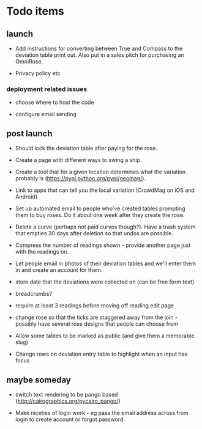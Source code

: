 # Todo items

## launch

* Add instructions for converting between True and Compass to the deviation table print out. Also put in a sales pitch for purchasing an OmniRose.

* Privacy policy etc


### deployment related issues

* choose where to host the code

* configure email sending


## post launch

* Should lock the deviation table after paying for the rose.

* Create a page with different ways to swing a ship.

* Create a tool that for a given location determines what the variation probably is (https://pypi.python.org/pypi/geomag/).

* Link to apps that can tell you the local variation (CrowdMag on iOS and Android)

* Set up automated email to people who've created tables prompting them to buy roses. Do it about one week after they create the rose.

* Delete a curve (perhaps not paid curves though?). Have a trash system that empties 30 days after deletion so that undos are possible.

* Compress the number of readings shown - provide another page just with the readings on.

* Let people email in photos of their deviation tables and we'll enter them in and create an account for them.

* store date that the deviations were collected on (can be free form text).

* breadcrumbs?

* require at least 3 readings before moving off reading edit page

* change rose so that the ticks are staggered away from the join - possibly have several rose designs that people can choose from

* Allow some tables to be marked as public (and give them a memorable slug)

* Change rows on deviation entry table to highlight when an input has focus

## maybe someday

* switch text rendering to be pango based (http://cairographics.org/pycairo_pango/)

* Make niceties of login work - eg pass the email address across from login to create account or forgot password.

